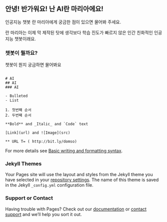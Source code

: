 ## 안녕! 반가워요! 난 AI란 마리아에요!
인공지능 챗봇 란 마리아에게 궁금한 점이 있으면 물어봐 주세요. 

란 마리아는 이제 막 제작된 탓에 
생각보다 학습 진도가 빠르지 않은 인간 친화적인 인공지능 챗봇이래요. 


### 챗봇이 뭘까요?

챗봇이 뭔지 궁금하면 물어봐요

```궁금한 단어를 물어볼 수 있어요

# AI
## AI
### AI

- Bulleted
- List

1. 첫번째 순서
2. 두번째 순서

**Bold** and _Italic_ and `Code` text

[Link](url) and ![Image](src)

** URL T= ( http://bit.ly/domso)
```

For more details see [Basic writing and formatting syntax](https://docs.github.com/en/github/writing-on-github/getting-started-with-writing-and-formatting-on-github/basic-writing-and-formatting-syntax).

### Jekyll Themes

Your Pages site will use the layout and styles from the Jekyll theme you have selected in your [repository settings](https://github.com/JKimmm/AI_Ran_MariaBot/settings/pages). The name of this theme is saved in the Jekyll `_config.yml` configuration file.

### Support or Contact

Having trouble with Pages? Check out our [documentation](https://docs.github.com/categories/github-pages-basics/) or [contact support](https://support.github.com/contact) and we’ll help you sort it out.
